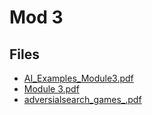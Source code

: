 # Mod 3

## Files

- [AI_Examples_Module3.pdf](AI_Examples_Module3.pdf)
- [Module 3.pdf](Module%203.pdf)
- [adversialsearch_games_.pdf](adversialsearch_games_.pdf)
